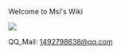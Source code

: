 Welcome to Msl's Wiki

![](https://s1.imagehub.cc/images/2023/08/04/IMG_2540.jpeg)

QQ_Mail: 1492798638@qq.com

